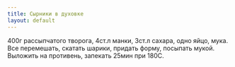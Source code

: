 ```yaml
---
title: Сырники в духовке
layout: default
---
```

400г рассыпчатого творога, 4ст.л манки,
3ст.л сахара, одно яйцо, мука. Все перемешать,
скатать шарики, придать форму, посыпать мукой.
Выложить на противень, запекать 25мин при 180С.
